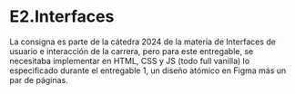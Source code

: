 # E2.Interfaces
La consigna es parte de la cátedra 2024 de la materia de Interfaces de usuario e interacción de la carrera, pero para este entregable, se necesitaba implementar en HTML, CSS y JS (todo full vanilla) lo especificado durante el entregable 1, un diseño atómico en Figma más un par de páginas.
